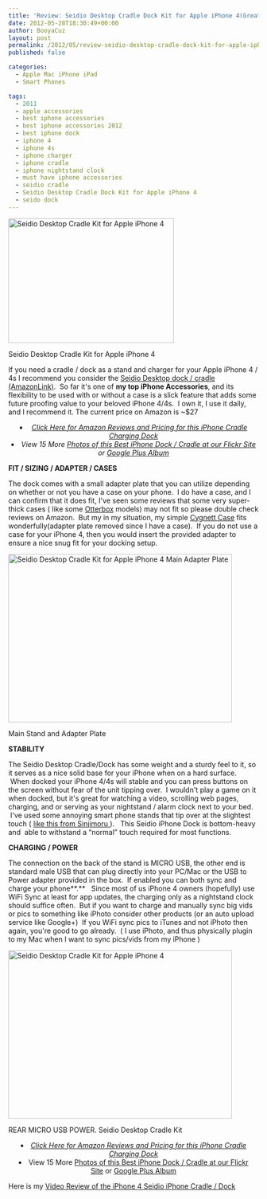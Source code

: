 ```yaml
---
title: 'Review: Seidio Desktop Cradle Dock Kit for Apple iPhone 4(Great!)'
date: 2012-05-28T18:30:49+00:00
author: BooyaCuz
layout: post
permalink: /2012/05/review-seidio-desktop-cradle-dock-kit-for-apple-iphone-4great.html
published: false

categories:
  - Apple Mac iPhone iPad
  - Smart Phones

tags:
  - 2011
  - apple accessories
  - best iphone accessories
  - best iphone accessories 2012
  - best iphone dock
  - iphone 4
  - iphone 4s
  - iphone charger
  - iphone cradle
  - iphone nightstand clock
  - must have iphone accessories
  - seidio cradle
  - Seidio Desktop Cradle Dock Kit for Apple iPhone 4
  - seido dock
---
```

<div id="attachment_5563" style="width: 343px" class="wp-caption aligncenter">
  <a href="http://www.booyagadget.com/wp-content/uploads/2012/05/Seidio-Desktop-Cradle-Kit-for-Apple-iPhone-4-Main.jpg"><img class="size-large wp-image-5563" title="Seidio Desktop Cradle Kit for Apple iPhone 4 Main" src="http://www.booyagadget.com/wp-content/uploads/2012/05/Seidio-Desktop-Cradle-Kit-for-Apple-iPhone-4-Main-333x250.jpg" alt="Seidio Desktop Cradle Kit for Apple iPhone 4" width="333" height="250" srcset="http://www.booyagadget.com/wp-content/uploads/2012/05/Seidio-Desktop-Cradle-Kit-for-Apple-iPhone-4-Main-333x250.jpg 333w, http://www.booyagadget.com/wp-content/uploads/2012/05/Seidio-Desktop-Cradle-Kit-for-Apple-iPhone-4-Main-300x225.jpg 300w, http://www.booyagadget.com/wp-content/uploads/2012/05/Seidio-Desktop-Cradle-Kit-for-Apple-iPhone-4-Main-393x295.jpg 393w, http://www.booyagadget.com/wp-content/uploads/2012/05/Seidio-Desktop-Cradle-Kit-for-Apple-iPhone-4-Main.jpg 960w" sizes="(max-width: 333px) 100vw, 333px" /></a>
  
  <p class="wp-caption-text">
    Seidio Desktop Cradle Kit for Apple iPhone 4
  </p>
</div>

If you need a cradle / dock as a stand and charger for your Apple iPhone 4 / 4s I recommend you consider the <a title="Seidio iPhone Desktop Cradle Dock for iPhone on Amazon" href="http://www.amazon.com/gp/product/B004YIZVLC/ref=as_li_ss_tl?ie=UTF8&tag=booya-20&linkCode=as2&camp=1789&creative=390957&creativeASIN=B004YIZVLC" target="_blank">Seidio Desktop dock / cradle (AmazonLink)</a>.  So far it's one of **my top iPhone Accessories**, and its flexibility to be used with or without a case is a slick feature that adds some future proofing value to your beloved iPhone 4/4s.  I own it, I use it daily, and I recommend it. The current price on Amazon is ~$27

<li style="text-align: center;">
   <em><a title="Best iPhone Cradle Dock  Amazon" href="http://www.amazon.com/gp/product/B004YIZVLC/ref=as_li_ss_tl?ie=UTF8&tag=booya-20&linkCode=as2&camp=1789&creative=390957&creativeASIN=B004YIZVLC" target="_blank">Click Here for Amazon Reviews and Pricing for this iPhone Cradle Charging Dock</a></em>
</li>
<li style="text-align: center;">
  <em>View 15 More <a title="Best iphone accessories Dock Seidio Review Pics" href="http://www.flickr.com/photos/booyagadget/sets/72157629942119052/with/7290426604/" target="_blank">Photos of this Best iPhone Dock / Cradle at our Flickr Site</a> or <a title="Best iPhone Accessories Seidio Dock Pics on G+" href="https://plus.google.com/photos/103634451947822848111/albums/5747682781960014817?authkey=CMWQs7XSjuuqEA" target="_blank">Google Plus Album</a></em>
</li>

**FIT / SIZING / ADAPTER / CASES**

The dock comes with a small adapter plate that you can utilize depending on whether or not you have a case on your phone.  I do have a case, and I can confirm that it does fit, I've seen some reviews that some very super-thick cases ( like some <a title="iPhone 4 4s Otterbox Cases" href="http://www.amazon.com/mn/search/?_encoding=UTF8&tag=booya-20&linkCode=ur2&camp=1789&creative=390957&field-keywords=otterbox%20iphone%204%20case&url=search-alias%3Dmobile" target="_blank">Otterbox</a> models) may not fit so please double check reviews on Amazon.  But my in my situation, my simple <a title="Cygnett iPhone 4 cases Amazon" href="http://www.amazon.com/mn/search/?_encoding=UTF8&tag=booya-20&linkCode=ur2&camp=1789&creative=390957&field-keywords=otterbox%20iphone%204%20case&url=search-alias%3Dmobile#/ref=nb_sb_noss_1?url=search-alias%3Dmobile&field-keywords=Cygnett+iphone+4+case&rh=n%3A2335752011%2Ck%3ACygnett+iphone+4+case" target="_blank">Cygnett Case</a> fits wonderfully(adapter plate removed since I have a case).  If you do not use a case for your iPhone 4, then you would insert the provided adapter to ensure a nice snug fit for your docking setup.

<div style="width: 460px" class="wp-caption aligncenter">
  <a title="Seidio Desktop Cradle Kit for Apple iPhone 4 Main Adapter Plate by BooyaGadget, on Flickr" href="http://www.flickr.com/photos/booyagadget/7290426222/"><img title="Seidio Desktop Cradle Kit for Apple iPhone 4 Main Adapter Plate" src="http://farm9.staticflickr.com/8022/7290426222_218c747b58.jpg" alt="Seidio Desktop Cradle Kit for Apple iPhone 4 Main Adapter Plate" width="450" height="338" /></a>
  
  <p class="wp-caption-text">
    Main Stand and Adapter Plate
  </p>
</div>

**STABILITY**

The Seidio Desktop Cradle/Dock has some weight and a sturdy feel to it, so it serves as a nice solid base for your iPhone when on a hard surface.  When docked your iPhone 4/4s will stable and you can press buttons on the screen without fear of the unit tipping over.  I wouldn't play a game on it when docked, but it's great for watching a video, scrolling web pages, charging, and or serving as your nightstand / alarm clock next to your bed.  I've used some annoying smart phone stands that tip over at the slightest touch ( <a title="Android Case that Tips Over like Crazy" href="http://www.amazon.com/gp/product/B005NJ6EPI/ref=as_li_ss_tl?ie=UTF8&tag=booya-20&linkCode=as2&camp=1789&creative=390957&creativeASIN=B005NJ6EPI" target="_blank">like this from Sinjimoru </a>).   This Seidio iPhone Dock is bottom-heavy and  able to withstand a &#8220;normal&#8221; touch required for most functions.

**CHARGING / POWER**

The connection on the back of the stand is MICRO USB, the other end is standard male USB that can plug directly into your PC/Mac or the USB to Power adapter provided in the box.  If enabled you can both sync and charge your phone**.**   Since most of us iPhone 4 owners (hopefully) use WiFi Sync at least for app updates, the charging only as a nightstand clock should suffice often.  But if you want to charge and manually sync big vids or pics to something like iPhoto consider other products (or an auto upload service like Google+)  If you WiFi sync pics to iTunes and not iPhoto then again, you're good to go already.  ( I use iPhoto, and thus physically plugin to my Mac when I want to sync pics/vids from my iPhone )

<div style="width: 460px" class="wp-caption aligncenter">
  <a title="Seidio Desktop Cradle Kit for Apple iPhone 4 by BooyaGadget, on Flickr" href="http://www.flickr.com/photos/booyagadget/7290426604/"><img title="REAR MICRO USB POWER. Seidio Desktop Cradle Kit for Apple iPhone 4" src="http://farm8.staticflickr.com/7079/7290426604_66abc0e3c4.jpg" alt="Seidio Desktop Cradle Kit for Apple iPhone 4" width="450" height="338" /></a>
  
  <p class="wp-caption-text">
    REAR MICRO USB POWER. Seidio Desktop Cradle Kit
  </p>
</div>

<li style="text-align: center;">
  <em><a title="Best iPhone Cradle Dock  Amazon" href="http://www.amazon.com/gp/product/B004YIZVLC/ref=as_li_ss_tl?ie=UTF8&tag=booya-20&linkCode=as2&camp=1789&creative=390957&creativeASIN=B004YIZVLC" target="_blank">Click Here for Amazon Reviews and Pricing for this iPhone Cradle Charging Dock</a></em>
</li>
<li style="text-align: center;">
  View 15 More <a title="Best iphone accessories Dock Seidio Review Pics" href="http://www.flickr.com/photos/booyagadget/sets/72157629942119052/with/7290426604/" target="_blank">Photos of this Best iPhone Dock / Cradle at our Flickr Site</a> or <a title="Best iPhone Accessories Seidio Dock Pics on G+" href="https://plus.google.com/photos/103634451947822848111/albums/5747682781960014817?authkey=CMWQs7XSjuuqEA" target="_blank">Google Plus Album</a>
</li>

Here is my <a title="YouTube Video Review" href="http://www.youtube.com/watch?v=BIxP69BayNU&feature=colike" target="_blank">Video Review of the iPhone 4 Seidio iPhone Cradle / Dock</a>
  
<span class="youtube"></span>